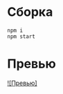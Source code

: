 # Сборка
```
npm i
npm start
```
# Превью
[![Превью]](https://user-images.githubusercontent.com/56629590/151769585-661c170a-45d0-484b-a449-5fa59c1b84dd.mov)

